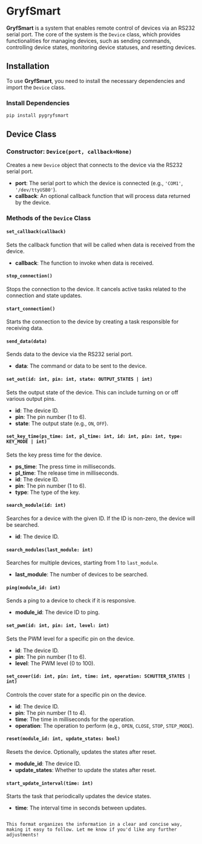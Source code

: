 # GryfSmart

**GryfSmart** is a system that enables remote control of devices via an RS232 serial port. The core of the system is the `Device` class, which provides functionalities for managing devices, such as sending commands, controlling device states, monitoring device statuses, and resetting devices.

## Installation

To use **GryfSmart**, you need to install the necessary dependencies and import the `Device` class.

### Install Dependencies

```bash
pip install pygryfsmart
```

## Device Class

### Constructor: `Device(port, callback=None)`

Creates a new `Device` object that connects to the device via the RS232 serial port.

- **port**: The serial port to which the device is connected (e.g., `'COM1'`, `'/dev/ttyUSB0'`).
- **callback**: An optional callback function that will process data returned by the device.

### Methods of the `Device` Class

#### `set_callback(callback)`

Sets the callback function that will be called when data is received from the device.

- **callback**: The function to invoke when data is received.

#### `stop_connection()`

Stops the connection to the device. It cancels active tasks related to the connection and state updates.

#### `start_connection()`

Starts the connection to the device by creating a task responsible for receiving data.

#### `send_data(data)`

Sends data to the device via the RS232 serial port.

- **data**: The command or data to be sent to the device.

#### `set_out(id: int, pin: int, state: OUTPUT_STATES | int)`

Sets the output state of the device. This can include turning on or off various output pins.

- **id**: The device ID.
- **pin**: The pin number (1 to 6).
- **state**: The output state (e.g., `ON`, `OFF`).

#### `set_key_time(ps_time: int, pl_time: int, id: int, pin: int, type: KEY_MODE | int)`

Sets the key press time for the device.

- **ps_time**: The press time in milliseconds.
- **pl_time**: The release time in milliseconds.
- **id**: The device ID.
- **pin**: The pin number (1 to 6).
- **type**: The type of the key.

#### `search_module(id: int)`

Searches for a device with the given ID. If the ID is non-zero, the device will be searched.

- **id**: The device ID.

#### `search_modules(last_module: int)`

Searches for multiple devices, starting from 1 to `last_module`.

- **last_module**: The number of devices to be searched.

#### `ping(module_id: int)`

Sends a ping to a device to check if it is responsive.

- **module_id**: The device ID to ping.

#### `set_pwm(id: int, pin: int, level: int)`

Sets the PWM level for a specific pin on the device.

- **id**: The device ID.
- **pin**: The pin number (1 to 6).
- **level**: The PWM level (0 to 100).

#### `set_cover(id: int, pin: int, time: int, operation: SCHUTTER_STATES | int)`

Controls the cover state for a specific pin on the device.

- **id**: The device ID.
- **pin**: The pin number (1 to 4).
- **time**: The time in milliseconds for the operation.
- **operation**: The operation to perform (e.g., `OPEN`, `CLOSE`, `STOP`, `STEP_MODE`).

#### `reset(module_id: int, update_states: bool)`

Resets the device. Optionally, updates the states after reset.

- **module_id**: The device ID.
- **update_states**: Whether to update the states after reset.

#### `start_update_interval(time: int)`

Starts the task that periodically updates the device states.

- **time**: The interval time in seconds between updates.
```

This format organizes the information in a clear and concise way, making it easy to follow. Let me know if you'd like any further adjustments!

